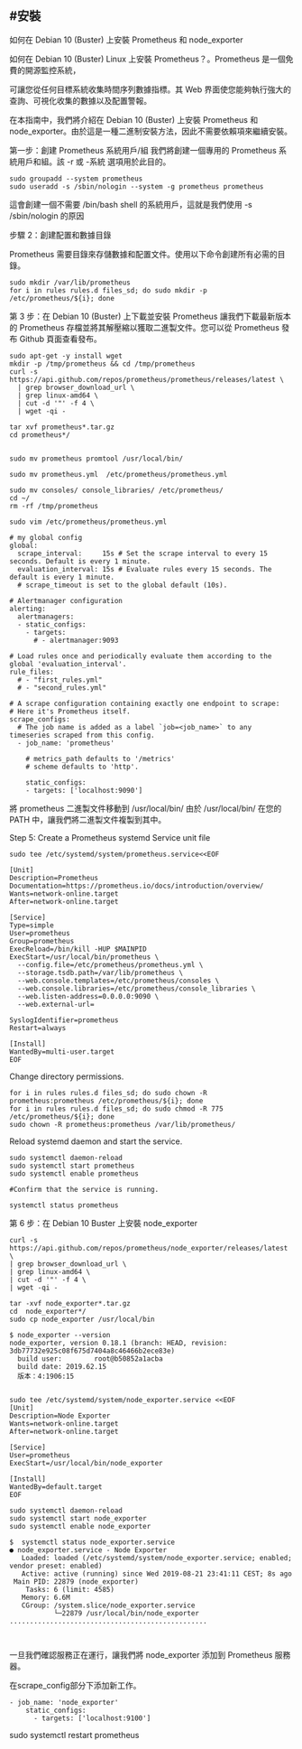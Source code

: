 #安裝
----
如何在 Debian 10 (Buster) 上安裝 Prometheus 和 node_exporter

如何在 Debian 10 (Buster) Linux 上安裝 Prometheus？。Prometheus 是一個免費的開源監控系統，

可讓您從任何目標系統收集時間序列數據指標。其 Web 界面使您能夠執行強大的查詢、可視化收集的數據以及配置警報。

在本指南中，我們將介紹在 Debian 10 (Buster) 上安裝 Prometheus 和 node_exporter。由於這是一種二進制安裝方法，因此不需要依賴項來繼續安裝。


第一步：創建 Prometheus 系統用戶/組
我們將創建一個專用的 Prometheus 系統用戶和組。該  -r 或 -系統 選項用於此目的。

```
sudo groupadd --system prometheus
sudo useradd -s /sbin/nologin --system -g prometheus prometheus
```

這會創建一個不需要 /bin/bash shell 的系統用戶，這就是我們使用 -s /sbin/nologin 的原因

步驟 2：創建配置和數據目錄

Prometheus 需要目錄來存儲數據和配置文件。使用以下命令創建所有必需的目錄。

```
sudo mkdir /var/lib/prometheus
for i in rules rules.d files_sd; do sudo mkdir -p /etc/prometheus/${i}; done
```

第 3 步：在 Debian 10 (Buster) 上下載並安裝 Prometheus
讓我們下載最新版本的 Prometheus 存檔並將其解壓縮以獲取二進製文件。您可以從 Prometheus 發布 Github 頁面查看發布。

```
sudo apt-get -y install wget
mkdir -p /tmp/prometheus && cd /tmp/prometheus
curl -s https://api.github.com/repos/prometheus/prometheus/releases/latest \
  | grep browser_download_url \
  | grep linux-amd64 \
  | cut -d '"' -f 4 \
  | wget -qi -

```

```
tar xvf prometheus*.tar.gz
cd prometheus*/


sudo mv prometheus promtool /usr/local/bin/

sudo mv prometheus.yml  /etc/prometheus/prometheus.yml

sudo mv consoles/ console_libraries/ /etc/prometheus/
cd ~/
rm -rf /tmp/prometheus

sudo vim /etc/prometheus/prometheus.yml

# my global config
global:
  scrape_interval:     15s # Set the scrape interval to every 15 seconds. Default is every 1 minute.
  evaluation_interval: 15s # Evaluate rules every 15 seconds. The default is every 1 minute.
  # scrape_timeout is set to the global default (10s).

# Alertmanager configuration
alerting:
  alertmanagers:
  - static_configs:
    - targets:
      # - alertmanager:9093

# Load rules once and periodically evaluate them according to the global 'evaluation_interval'.
rule_files:
  # - "first_rules.yml"
  # - "second_rules.yml"

# A scrape configuration containing exactly one endpoint to scrape:
# Here it's Prometheus itself.
scrape_configs:
  # The job name is added as a label `job=<job_name>` to any timeseries scraped from this config.
  - job_name: 'prometheus'

    # metrics_path defaults to '/metrics'
    # scheme defaults to 'http'.

    static_configs:
    - targets: ['localhost:9090']

```

將 prometheus 二進製文件移動到 /usr/local/bin/
由於 /usr/local/bin/ 在您的 PATH 中，讓我們將二進製文件複製到其中。


Step 5: Create a Prometheus systemd Service unit file

```
sudo tee /etc/systemd/system/prometheus.service<<EOF

[Unit]
Description=Prometheus
Documentation=https://prometheus.io/docs/introduction/overview/
Wants=network-online.target
After=network-online.target

[Service]
Type=simple
User=prometheus
Group=prometheus
ExecReload=/bin/kill -HUP $MAINPID
ExecStart=/usr/local/bin/prometheus \
  --config.file=/etc/prometheus/prometheus.yml \
  --storage.tsdb.path=/var/lib/prometheus \
  --web.console.templates=/etc/prometheus/consoles \
  --web.console.libraries=/etc/prometheus/console_libraries \
  --web.listen-address=0.0.0.0:9090 \
  --web.external-url=

SyslogIdentifier=prometheus
Restart=always

[Install]
WantedBy=multi-user.target
EOF
```

Change directory permissions.

```
for i in rules rules.d files_sd; do sudo chown -R prometheus:prometheus /etc/prometheus/${i}; done
for i in rules rules.d files_sd; do sudo chmod -R 775 /etc/prometheus/${i}; done
sudo chown -R prometheus:prometheus /var/lib/prometheus/
```

Reload systemd daemon and start the service.

```
sudo systemctl daemon-reload
sudo systemctl start prometheus
sudo systemctl enable prometheus

#Confirm that the service is running.

systemctl status prometheus

```

第 6 步：在 Debian 10 Buster 上安裝 node_exporter

```
curl -s https://api.github.com/repos/prometheus/node_exporter/releases/latest \
| grep browser_download_url \
| grep linux-amd64 \
| cut -d '"' -f 4 \
| wget -qi -

tar -xvf node_exporter*.tar.gz
cd  node_exporter*/
sudo cp node_exporter /usr/local/bin

$ node_exporter --version 
node_exporter, version 0.18.1 (branch: HEAD, revision: 3db77732e925c08f675d7404a8c46466b2ece83e) 
  build user:        root@b50852a1acba 
  build date: 2019.62.15
  版本：4:1906:15


sudo tee /etc/systemd/system/node_exporter.service <<EOF
[Unit]
Description=Node Exporter
Wants=network-online.target
After=network-online.target

[Service]
User=prometheus
ExecStart=/usr/local/bin/node_exporter

[Install]
WantedBy=default.target
EOF

sudo systemctl daemon-reload
sudo systemctl start node_exporter
sudo systemctl enable node_exporter

$  systemctl status node_exporter.service 
● node_exporter.service - Node Exporter
   Loaded: loaded (/etc/systemd/system/node_exporter.service; enabled; vendor preset: enabled)
   Active: active (running) since Wed 2019-08-21 23:41:11 CEST; 8s ago
 Main PID: 22879 (node_exporter)
    Tasks: 6 (limit: 4585)
   Memory: 6.6M
   CGroup: /system.slice/node_exporter.service
           └─22879 /usr/local/bin/node_exporter
.................................................



```

一旦我們確認服務正在運行，讓我們將 node_exporter 添加到 Prometheus 服務器。

在scrape_config部分下添加新工作。

```
- job_name: 'node_exporter'
    static_configs:
      - targets: ['localhost:9100']
```


sudo systemctl restart prometheus

